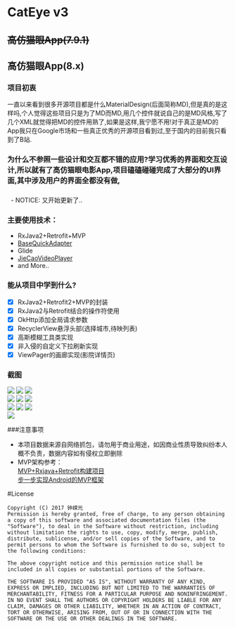 # CatEye v3
## ~~高仿猫眼App(7.9.1)~~
## 高仿猫眼App(8.x)

### 项目初衷
一直以来看到很多开源项目都是什么MaterialDesign(后面简称MD),但是真的是这样吗,个人觉得这些项目只是为了MD而MD,用几个控件就说自己的是MD风格,写了几个XML就觉得把MD的控件用熟了,如果是这样,我宁愿不用!对于真正是MD的App我只在Google市场和一些真正优秀的开源项目看到过,至于国内的目前我只看到了B站.

### 为什么不参照一些设计和交互都不错的应用?学习优秀的界面和交互设计,所以就有了高仿猫眼电影App,项目磕磕碰碰完成了大部分的UI界面,其中涉及用户的界面全都没有做,

### 
   - NOTICE: 又开始更新了..
### 主要使用技术：
  - RxJava2+Retrofit+MVP
  - [BaseQuickAdapter](https://github.com/CymChad/BaseRecyclerViewAdapterHelper)
  - Glide
  - [JieCaoVideoPlayer](https://github.com/lipangit/JieCaoVideoPlayer)
  - and More..
  
### 能从项目中学到什么?
  - [x] RxJava2+Retrofit2+MVP的封装
  - [x] RxJava2与Retrofit结合的操作符使用
  - [x] OkHttp添加全局请求参数
  - [x] RecyclerView悬浮头部(选择城市,待映列表)
  - [x] 高斯模糊工具类实现
  - [x] 非入侵的自定义下拉刷新实现
  - [x] ViewPager的画廊实现(影院详情页)
  
### 截图
![](https://github.com/Cicinnus0407/CatEye/blob/v2/screenShoot/device-2017-07-01-170714.png)
![](https://github.com/Cicinnus0407/CatEye/blob/v2/screenShoot/device-2017-07-01-170754.png)
![](https://github.com/Cicinnus0407/CatEye/blob/v2/screenShoot/device-2017-07-01-170833.png)
</br>
![](https://github.com/Cicinnus0407/CatEye/blob/v2/screenShoot/device-2017-07-01-170944.png)
![](https://github.com/Cicinnus0407/CatEye/blob/v2/screenShoot/device-2017-07-01-171000.png)
![](https://github.com/Cicinnus0407/CatEye/blob/v2/screenShoot/device-2017-07-01-171423.png)
</br>
![](https://github.com/Cicinnus0407/CatEye/blob/v2/screenShoot/device-2017-07-01-171502.png)
![](https://github.com/Cicinnus0407/CatEye/blob/v2/screenShoot/device-2017-07-01-172138.png)
![](https://github.com/Cicinnus0407/CatEye/blob/v2/screenShoot/device-2017-07-01-172240.png)
</br>
![](https://github.com/Cicinnus0407/CatEye/blob/v2/screenShoot/device-2017-07-01-172359.png)
</br>

###注意事项

- 本项目数据来源自网络抓包，请勿用于商业用途，如因商业性质导致纠纷本人概不负责，数据内容如有侵权立即删除</br>
- MVP架构参考：</br>
[MVP+Rxjava+Retrofit构建项目](http://www.jianshu.com/p/b1da0387f805 )</br>
[步一步实现Android的MVP框架](http://mp.weixin.qq.com/s?__biz=MzA3NTYzODYzMg==&mid=2653577546&idx=1&sn=e10be159645a3aa8f6d6f209420fb412&scene=0#wechat_redirect)


#License
```
Copyright (C) 2017 钟嵘光
Permission is hereby granted, free of charge, to any person obtaining a copy of this software and associated documentation files (the "Software"), to deal in the Software without restriction, including without limitation the rights to use, copy, modify, merge, publish, distribute, sublicense, and/or sell copies of the Software, and to permit persons to whom the Software is furnished to do so, subject to the following conditions:

The above copyright notice and this permission notice shall be included in all copies or substantial portions of the Software.

THE SOFTWARE IS PROVIDED "AS IS", WITHOUT WARRANTY OF ANY KIND, EXPRESS OR IMPLIED, INCLUDING BUT NOT LIMITED TO THE WARRANTIES OF MERCHANTABILITY, FITNESS FOR A PARTICULAR PURPOSE AND NONINFRINGEMENT. IN NO EVENT SHALL THE AUTHORS OR COPYRIGHT HOLDERS BE LIABLE FOR ANY CLAIM, DAMAGES OR OTHER LIABILITY, WHETHER IN AN ACTION OF CONTRACT, TORT OR OTHERWISE, ARISING FROM, OUT OF OR IN CONNECTION WITH THE SOFTWARE OR THE USE OR OTHER DEALINGS IN THE SOFTWARE.
